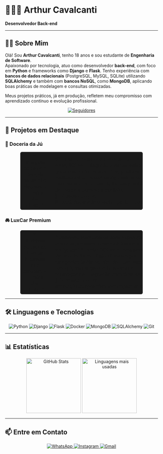 # 🧑🏻‍💻 Arthur Cavalcanti

**Desenvolvedor Back-end**

---

## 👨‍💻 Sobre Mim

Olá! Sou **Arthur Cavalcanti**, tenho 18 anos e sou estudante de **Engenharia de Software**.  
Apaixonado por tecnologia, atuo como desenvolvedor **back-end**, com foco em **Python** e frameworks como **Django** e **Flask**. Tenho experiência com **bancos de dados relacionais** (PostgreSQL, MySQL, SQLite) utilizando **SQLAlchemy** e também com **bancos NoSQL**, como **MongoDB**, aplicando boas práticas de modelagem e consultas otimizadas.  

Meus projetos práticos, já em produção, refletem meu compromisso com aprendizado contínuo e evolução profissional.  

<p align="center">
    <a href="https://github.com/Arthur-Cavalcanti-dev?tab=followers">
        <img alt="Seguidores" title="Me siga no GitHub" 
             src="https://custom-icon-badges.demolab.com/github/followers/Arthur-Cavalcanti-dev?color=236ad3&labelColor=1155ba&style=for-the-badge&logo=github&label=Seguidores&logoColor=white"/>
    </a>
</p>

---

## 🚀 Projetos em Destaque

### 🍰 Doceria da Jú
<table align="center" style="margin: 0 auto; width: 80%; border: 1px solid #333; border-radius: 5px; background-color: #1a1a1a;">
  <tr>
    <td style="text-align: center; vertical-align: middle; width: 40%;">
      *[Imagem do projeto Doceria da Jú não disponível - insira URL válida]*
    </td>
    <td style="text-align: left; padding-left: 20px; vertical-align: middle; width: 60%;">
      Site institucional desenvolvido com **Django** e **MySQL**, integrado a ferramentas Python para gerenciamento de produtos, pedidos e informações institucionais.  
      Possui design moderno, navegação intuitiva e uma vitrine digital para exibir cardápio, história da marca e canais de contato.  
      <br>
      🔗 [Acessar projeto](https://doceriadaju.techimperium.com.br/pagina_inicial/)
    </td>
  </tr>
</table>

### 🚘 LuxCar Premium
<table align="center" style="margin: 0 auto; width: 80%; border: 1px solid #333; border-radius: 5px; background-color: #1a1a1a;">
  <tr>
    <td style="text-align: center; vertical-align: middle; width: 40%;">
      *[Imagem do projeto LuxCar Premium não disponível - insira URL válida]*
    </td>
    <td style="text-align: left; padding-left: 20px; vertical-align: middle; width: 60%;">
      Plataforma institucional para exposição de veículos premium, desenvolvida com **Django**, **MySQL** e ferramentas Python.  
      Inclui exibição dinâmica por categorias (elétrico, híbrido, luxo, sedan, pickup), simulação de financiamento, promoções e integração com WhatsApp.  
      <br>
      🔗 [Acessar projeto](https://luxcarpremiun.techimperium.com.br/)
    </td>
  </tr>
</table>

---

## 🛠️ Linguagens e Tecnologias

<p align="center">
  <img src="https://img.shields.io/badge/Python-3776AB?style=for-the-badge&logo=python&logoColor=white" alt="Python"/>
  <img src="https://img.shields.io/badge/Django-092E20?logo=django&logoColor=fff&style=for-the-badge" alt="Django"/>
  <img src="https://img.shields.io/badge/Flask-000000?style=for-the-badge&logo=flask&logoColor=white" alt="Flask"/>
  <img src="https://img.shields.io/badge/Docker-2496ED?logo=docker&logoColor=fff&style=for-the-badge" alt="Docker"/>
  <img src="https://img.shields.io/badge/MongoDB-47A248?logo=mongodb&logoColor=fff&style=for-the-badge" alt="MongoDB"/>
  <img src="https://img.shields.io/badge/SQLAlchemy-D71F00?logo=sqlalchemy&logoColor=fff&style=for-the-badge" alt="SQLAlchemy"/>
  <img src="https://img.shields.io/badge/GIT-E44C30?style=for-the-badge&logo=git&logoColor=white" alt="Git"/>
</p>

---

## 📊 Estatísticas

<p align="center">
  <img src="https://github-readme-stats.vercel.app/api?username=Arthur-Cavalcanti-dev&show_icons=true&theme=tokyonight&include_all_commits=true&locale=pt-br" alt="GitHub Stats" height="180"/>
  <img src="https://github-readme-stats.vercel.app/api/top-langs/?username=Arthur-Cavalcanti-dev&theme=tokyonight&layout=compact&custom_title=Tecnologias&langs_count=8" alt="Linguagens mais usadas" height="180"/>
</p>

---

## 📫 Entre em Contato

<p align="center">
  <a href="https://wa.me/5581987229685">
    <img src="https://img.shields.io/badge/WhatsApp-25D366?style=for-the-badge&logo=whatsapp&logoColor=white" alt="WhatsApp"/>
  </a>
  <a href="https://instagram.com/arthur_felipe_a.c/">
    <img src="https://img.shields.io/badge/Instagram-E4405F?style=for-the-badge&logo=instagram&logoColor=white" alt="Instagram"/>
  </a>
  <a href="mailto:antunescavalcantiarthurfelipe@gmail.com">
    <img src="https://img.shields.io/badge/Gmail-D14836?style=for-the-badge&logo=gmail&logoColor=white" alt="Gmail"/>
  </a>
</p>
